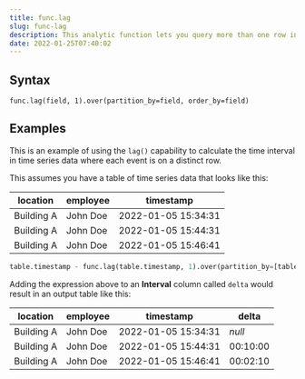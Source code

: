 ```yaml
---
title: func.lag
slug: func-lag
description: This analytic function lets you query more than one row in a table at a time without having to join the table to itself
date: 2022-01-25T07:40:02
---
```


## Syntax

```
func.lag(field, 1).over(partition_by=field, order_by=field)
```

## Examples

This is an example of using the `lag()` capability to calculate the time interval in time series data where each event is on a distinct row.

This assumes you have a table of time series data that looks like this:

| location   | employee | timestamp           |
|------------|----------|---------------------|
| Building A | John Doe | 2022-01-05 15:34:31 |
| Building A | John Doe | 2022-01-05 15:44:31 |
| Building A | John Doe | 2022-01-05 15:46:41 |

```python
table.timestamp - func.lag(table.timestamp, 1).over(partition_by=[table.location, table.employee], order_by=table.timestamp)
```

Adding the expression above to an **Interval** column called `delta` would result in an output table like this:

| location   | employee | timestamp           | delta    |
|------------|----------|---------------------|----------|
| Building A | John Doe | 2022-01-05 15:34:31 | *null*   |
| Building A | John Doe | 2022-01-05 15:44:31 | 00:10:00 |
| Building A | John Doe | 2022-01-05 15:46:41 | 00:02:10 |
